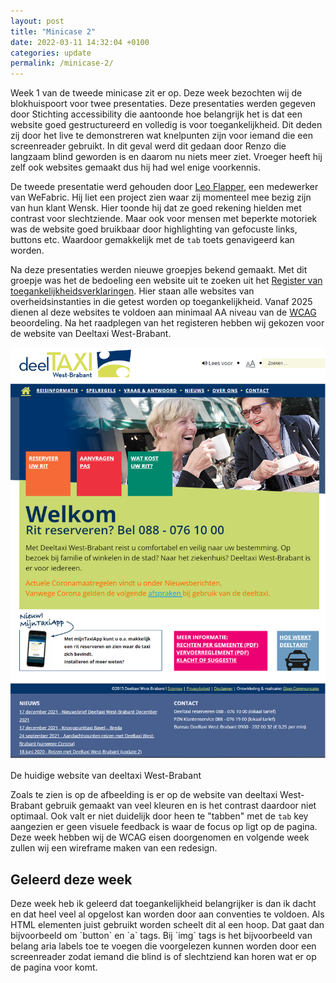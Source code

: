 ```yaml
---
layout: post
title: "Minicase 2"
date: 2022-03-11 14:32:04 +0100
categories: update
permalink: /minicase-2/
---
```


Week 1 van de tweede minicase zit er op. Deze week bezochten wij de blokhuispoort voor twee presentaties. Deze presentaties werden gegeven door Stichting accessibility die aantoonde hoe belangrijk het is dat een website goed gestructureerd en volledig is voor toegankelijkheid. Dit deden zij door het live te demonstreren wat knelpunten zijn voor iemand die een screenreader gebruikt. In dit geval werd dit gedaan door Renzo die langzaam blind geworden is en daarom nu niets meer ziet. Vroeger heeft hij zelf ook websites gemaakt dus hij had wel enige voorkennis.

De tweede presentatie werd gehouden door [Leo Flapper](https://wefabric.nl/over-ons/leo-flapper/), een medewerker van WeFabric. Hij liet een project zien waar zij momenteel mee bezig zijn van hun klant Wensk. Hier toonde hij dat ze goed rekening hielden met contrast voor slechtziende. Maar ook voor mensen met beperkte motoriek was de website goed bruikbaar door highlighting van gefocuste links, buttons etc. Waardoor gemakkelijk met de `tab` toets genavigeerd kan worden.

Na deze presentaties werden nieuwe groepjes bekend gemaakt. Met dit groepje was het de bedoeling een website uit te zoeken uit het [Register van toegankelijkheids­verklaringen](https://www.toegankelijkheidsverklaring.nl/register). Hier staan alle websites van overheidsinstanties in die getest worden op toegankelijkheid. Vanaf 2025 dienen al deze websites te voldoen aan minimaal AA niveau van de [WCAG](https://www.w3.org/WAI/WCAG21/quickref/) beoordeling. Na het raadplegen van het registeren hebben wij gekozen voor de website van Deeltaxi West-Brabant. 

<img src="/assets/img/website-deeltaxi.png" alt="De huidige website van deeltaxi West-Brabant" />
<p class="image-description">De huidige website van deeltaxi West-Brabant</p>

Zoals te zien is op de afbeelding is er op de website van deeltaxi West-Brabant gebruik gemaakt van veel kleuren en is het contrast daardoor niet optimaal. Ook valt er niet duidelijk door heen te "tabben" met de `tab` key aangezien er geen visuele feedback is waar de focus op ligt op de pagina. Deze week hebben wij de WCAG eisen doorgenomen en volgende week zullen wij een wireframe maken van een redesign.

<h2>Geleerd deze week</h2>
Deze week heb ik geleerd dat toegankelijkheid belangrijker is dan ik dacht en dat heel veel al opgelost kan worden door aan conventies te voldoen. Als HTML elementen juist gebruikt worden scheelt dit al een hoop. Dat gaat dan bijvoorbeeld om `button` en `a` tags. Bij `img` tags is het bijvoorbeeld van belang aria labels toe te voegen die voorgelezen kunnen worden door een screenreader zodat iemand die blind is of slechtziend kan horen wat er op de pagina voor komt.
